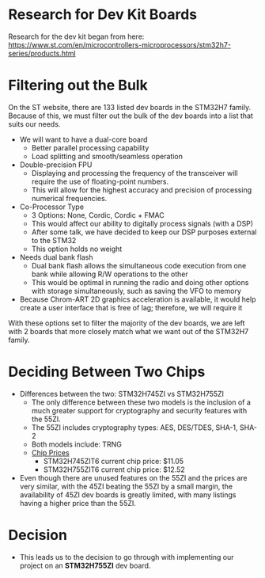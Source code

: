 # Research for Dev Kit Boards
Research for the dev kit began from here: https://www.st.com/en/microcontrollers-microprocessors/stm32h7-series/products.html

# Filtering out the Bulk
On the ST website, there are 133 listed dev boards in the STM32H7 family. Because of this, we must filter out the bulk of the dev boards into a list that suits our needs.
* We will want to have a dual-core board
  * Better parallel processing capability
  * Load splitting and smooth/seamless operation
* Double-precision FPU
  * Displaying and processing the frequency of the transceiver will require the use of floating-point numbers.
  * This will allow for the highest accuracy and precision of processing numerical frequencies.
* Co-Processor Type
  * 3 Options: None, Cordic, Cordic + FMAC
  * This would affect our ability to digitally process signals (with a DSP)
  * After some talk, we have decided to keep our DSP purposes external to the STM32
  * This option holds no weight
* Needs dual bank flash
  * Dual bank flash allows the simultaneous code execution from one bank while allowing R/W operations to the other
  * This would be optimal in running the radio and doing other options with storage simultaneously, such as saving the VFO to memory
* Because Chrom-ART 2D graphics acceleration is available, it would help create a user interface that is free of lag; therefore, we will require it
  
With these options set to filter the majority of the dev boards, we are left with 2 boards that more closely match what we want out of the STM32H7 family.

# Deciding Between Two Chips
* Differences between the two: STM32H745ZI vs STM32H755ZI
  * The only difference between these two models is the inclusion of a much greater support for cryptography and security features with the 55ZI.
  * The 55ZI includes cryptography types: AES, DES/TDES, SHA-1, SHA-2
  * Both models include: TRNG
  * [Chip Prices](https://estore.st.com)
    * STM32H745ZIT6 current chip price: $11.05
    * STM32H755ZIT6 current chip price: $12.52
* Even though there are unused features on the 55ZI and the prices are very similar, with the 45ZI beating the 55ZI by a small margin, the availability of 45ZI dev boards is greatly limited, with many listings having a higher price than the 55ZI.
# Decision
* This leads us to the decision to go through with implementing our project on an  **STM32H755ZI** dev board. 
